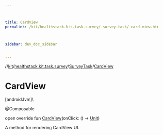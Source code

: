 ```yaml
---



title: CardView
permalink: /kit/healthstack.kit.task.survey/-survey-task/-card-view.html



sidebar: dev_doc_sidebar


---
```




//[kit](/kit.html)/[healthstack.kit.task.survey](../index.html)/[SurveyTask](index.html)/[CardView](-card-view.html)



# CardView



[androidJvm]\




@Composable



open override fun [CardView](-card-view.html)(onClick: () -&gt; [Unit](https://kotlinlang.org/api/latest/jvm/stdlib/kotlin/-unit/index.html))



A method for rendering CardView UI.






